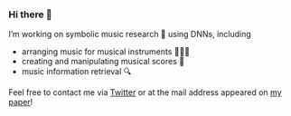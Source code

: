### Hi there 👋
I’m working on symbolic music research 🎵 using DNNs, including
- arranging music for musical instruments 🎹🎸🎺
- creating and manipulating musical scores 🎼
- music information retrieval 🔍

<!-- - My recent work [Score Transformer](https://github.com/suzuqn/ScoreTransformer) focuses on making musical scores from MIDI. -->

Feel free to contact me via [Twitter](https://twitter.com/szqn_n) or at the mail address appeared on [my paper](https://arxiv.org/pdf/2112.00355.pdf)!

<!--
**suzuqn/suzuqn** is a ✨ _special_ ✨ repository because its `README.md` (this file) appears on your GitHub profile.

Here are some ideas to get you started:

- 🔭 I’m currently working on ...
- 🌱 I’m currently learning ...
- 👯 I’m looking to collaborate on ...
- 🤔 I’m looking for help with ...
- 💬 Ask me about ...
- 📫 How to reach me: ...
- 😄 Pronouns: ...
- ⚡ Fun fact: ...
-->
